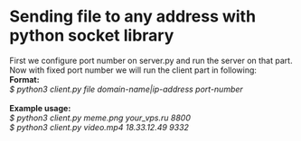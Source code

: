 # Sending file to any address with python socket library <br>
First we configure port number on server.py and run the server on that part. Now with fixed port number we will run the client part in following: <br>
**Format:** <br>
	*$ python3 client.py file domain-name|ip-address port-number* <br>
<br>
**Example usage:** <br>
	*$ python3 client.py meme.png your_vps.ru 8800* <br>
	*$ python3 client.py video.mp4 18.33.12.49 9332* <br>
